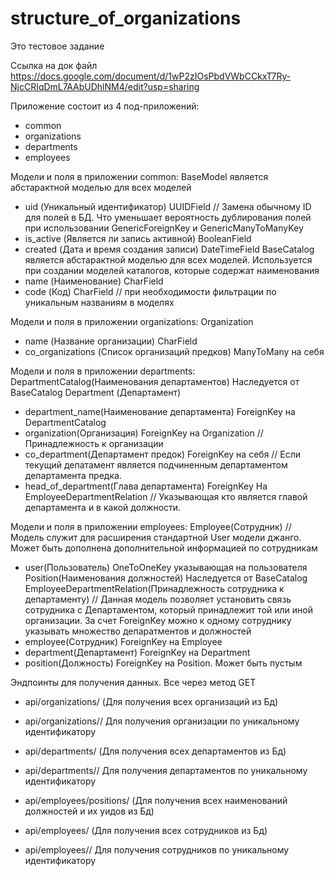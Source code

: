 # structure_of_organizations
Это тестовое задание

Ссылка на док файл https://docs.google.com/document/d/1wP2zIOsPbdVWbCCkxT7Ry-NjcCRIqDmL7AAbUDhlNM4/edit?usp=sharing

Приложение состоит из 4 под-приложений:
- common
- organizations
- departments
- employees

Модели и поля в приложении common:
BaseModel является абстарактной моделью для всех моделей
- uid (Уникальный идентификатор) UUIDField // Замена обычному ID для полей в БД. Что уменьшает вероятность дублирования полей при использовании GenericForeignKey и GenericManyToManyKey
- is_active (Является ли запись активной) BooleanField
- created (Дата и время создания записи) DateTimeField
BaseCatalog является абстарактной моделью для всех моделей. Используется при создании моделей каталогов, которые содержат наименования
- name (Наименование) CharField
- code (Код) CharField // при необходимости фильтрации по уникальным названиям в моделях

Модели и поля в приложении organizations:
Organization
- name (Название организации) CharField
- co_organizations (Список организаций предков) ManyToMany на себя

Модели и поля в приложении departments:
DepartmentCatalog(Наименования департаментов) Наследуется от BaseCatalog
Department (Департамент)
- department_name(Наименование департамента) ForeignKey на DepartmentCatalog
- organization(Организация) ForeignKey на Organization // Принадлежность к организации
- co_department(Департамент предок) ForeignKey на себя // Если текущий депатамент является подчиненным департаментом департамента предка.
- head_of_department(Глава департамента) ForeignKey На EmployeeDepartmentRelation // Указывающая кто является главой департамента и в какой должности.

Модели и поля в приложении employees:
Employee(Сотрудник) // Модель служит для расширения стандартной User модели джанго. Может быть дополнена дополнительной информацией по сотрудникам
- user(Пользователь) OneToOneKey указывающая на пользователя
Position(Наименования должностей) Наследуется от BaseCatalog
EmployeeDepartmentRelation(Принадлежность сотрудника к департаменту) // Данная модель позволяет установить связь сотрудника с Департаментом, который принадлежит той или иной организации. За счет ForeignKey можно к одному сотруднику указывать множество депаратментов и должностей
- employee(Cотрудник) ForeignKey на Employee
- department(Департамент) ForeignKey на Department 
- position(Должность) ForeignKey на Position. Может быть пустым

Эндпоинты для получения данных. Все через метод GET
- api/organizations/ (Для получения всех организаций из Бд)

- api/organizations/<uid>/ Для получения организации по уникальному идентификатору

- api/departments/ (Для получения всех департаментов из Бд)

- api/departments/<uid>/ Для получения департаментов по уникальному идентификатору

- api/employees/positions/  (Для получения всех наименований должностей и их уидов из Бд)

- api/employees/  (Для получения всех сотрудников из Бд)

- api/employees/<uid>/ Для получения сотрудников по уникальному идентификатору


